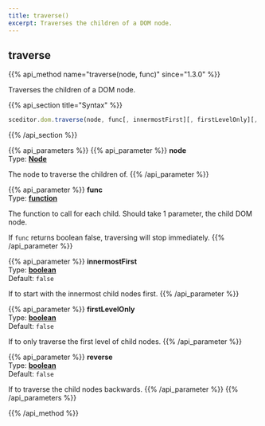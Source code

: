 ```yaml
---
title: traverse()
excerpt: Traverses the children of a DOM node.
---
```

## traverse

{{% api_method name="traverse(node, func)" since="1.3.0" %}}

Traverses the children of a DOM node.


{{% api_section title="Syntax" %}}
```js
sceditor.dom.traverse(node, func[, innermostFirst][, firstLevelOnly][, reverse]);
```
{{% /api_section %}}


{{% api_parameters %}}
{{% api_parameter %}}
**node**  
Type: **[Node](/api/types/#node)**

The node to traverse the children of.
{{% /api_parameter %}}

{{% api_parameter %}}
**func**  
Type: **[function](/api/types/#function)**

The function to call for each child. Should take 1 parameter, the child DOM node.

If `func` returns boolean false, traversing will stop immediately.
{{% /api_parameter %}}

{{% api_parameter %}}
**innermostFirst**  
Type: **[boolean](/api/types/#bool)**  
Default: `false`

If to start with the innermost child nodes first.
{{% /api_parameter %}}

{{% api_parameter %}}
**firstLevelOnly**  
Type: **[boolean](/api/types/#bool)**  
Default: `false`

If to only traverse the first level of child nodes.
{{% /api_parameter %}}

{{% api_parameter %}}
**reverse**  
Type: **[boolean](/api/types/#bool)**  
Default: `false`

If to traverse the child nodes backwards.
{{% /api_parameter %}}
{{% /api_parameters %}}

{{% /api_method %}}